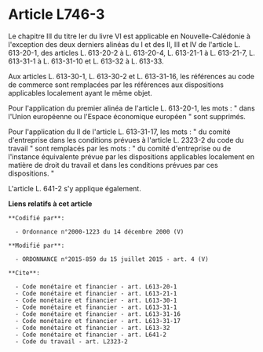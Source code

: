 # Article L746-3

Le chapitre III du titre Ier du livre VI est applicable en Nouvelle-Calédonie à l'exception des deux derniers alinéas du I et
des II, III et IV de l'article L. 613-20-1, des articles L. 613-20-2 à L. 613-20-4, L. 613-21-1 à L. 613-21-7, L. 613-31-1 à
L. 613-31-10 et L. 613-32 à L. 613-33. 

Aux articles L. 613-30-1, L. 613-30-2 et L. 613-31-16, les références au code de commerce sont remplacées par les références
aux dispositions applicables localement ayant le même objet. 

Pour l'application du premier alinéa de l'article L. 613-20-1, les mots : " dans l'Union européenne ou l'Espace économique
européen " sont supprimés. 

Pour l'application du II de l'article L. 613-31-17, les mots : " du comité d'entreprise dans les conditions prévues à
l'article L. 2323-2 du code du travail " sont remplacés par les mots : " du comité d'entreprise ou de l'instance équivalente
prévue par les dispositions applicables localement en matière de droit du travail et dans les conditions prévues par ces
dispositions. " 

L'article L. 641-2 s'y applique également.

**Liens relatifs à cet article**

	**Codifié par**:

	  - Ordonnance n°2000-1223 du 14 décembre 2000 (V)

	**Modifié par**:

	  - ORDONNANCE n°2015-859 du 15 juillet 2015 - art. 4 (V)

	**Cite**:

	  - Code monétaire et financier - art. L613-20-1
	  - Code monétaire et financier - art. L613-21-1
	  - Code monétaire et financier - art. L613-30-1
	  - Code monétaire et financier - art. L613-31-1
	  - Code monétaire et financier - art. L613-31-16
	  - Code monétaire et financier - art. L613-31-17
	  - Code monétaire et financier - art. L613-32
	  - Code monétaire et financier - art. L641-2
	  - Code du travail - art. L2323-2
